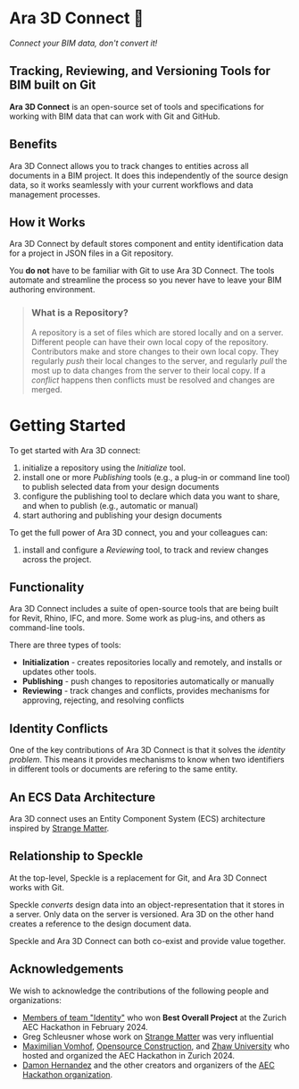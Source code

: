 # Ara 3D Connect 🌿

_Connect your BIM data, don't convert it!_ 

## Tracking, Reviewing, and Versioning Tools for BIM built on Git 

**Ara 3D Connect** is an open-source set of tools and specifications for working with BIM data that can work with Git and GitHub.

## Benefits

Ara 3D Connect allows you to track changes to entities across all documents in a BIM project. It does this independently of the
source design data, so it works seamlessly with your current workflows and data management processes. 

## How it Works

Ara 3D Connect by default stores component and entity identification data for a project in JSON files in a Git repository. 

You **do not** have to be familiar with Git to use Ara 3D Connect. The tools automate and streamline the process so 
you never have to leave your BIM authoring environment.  

> ### What is a Repository?
> 
> A repository is a set of files which are stored locally and on a server.
> Different people can have their own local copy of the repository.
> Contributors make and store changes to their own local copy.
> They regularly _push_ their local changes to the server, and
> regularly _pull_ the most up to data changes from the server to their local copy.
> If a _conflict_ happens then conflicts must be resolved and changes are merged.

# Getting Started

To get started with Ara 3D connect: 

1. initialize a repository using the _Initialize_ tool.    
1. install one or more _Publishing_ tools (e.g., a plug-in or command line tool) to publish selected data from your design documents
1. configure the publishing tool to declare which data you want to share, and when to publish (e.g., automatic or manual) 
1. start authoring and publishing your design documents

To get the full power of Ara 3D connect, you and your colleagues can:

1. install and configure a _Reviewing_ tool, to track and review changes across the project.

## Functionality  

Ara 3D Connect includes a suite of open-source tools that are being built for Revit, Rhino, IFC, and more. 
Some work as plug-ins, and others as command-line tools.

There are three types of tools:

* **Initialization** - creates repositories locally and remotely, and installs or updates other tools.
* **Publishing** - push changes to repositories automatically or manually 
* **Reviewing** - track changes and conflicts, provides mechanisms for approving, rejecting, and resolving conflicts 

## Identity Conflicts 

One of the key contributions of Ara 3D Connect is that it solves the _identity problem_. This means it provides 
mechanisms to know when two identifiers in different tools or documents are refering to the same entity. 

## An ECS Data Architecture

Ara 3D connect uses an Entity Component System (ECS) architecture inspired by [Strange Matter](https://github.com/gschleusner1972/strange_matter).  

## Relationship to Speckle 

At the top-level, Speckle is a replacement for Git, and Ara 3D Connect works with Git. 

Speckle _converts_ design data into an object-representation that it stores in a server. Only data on the server is versioned. Ara 3D on the other
hand creates a reference to the design document data.      

Speckle and Ara 3D Connect can both co-exist and provide value together.

## Acknowledgements 

We wish to acknowledge the contributions of the following people and organizations:

* [Members of team "Identity"](https://github.com/ara3d/aec-hackathon-identity) who won **Best Overall Project** at the Zurich AEC Hackathon in February 2024.
* Greg Schleusner whose work on [Strange Matter](https://github.com/gschleusner1972/strange_matter) was very influential
* [Maximilian Vomhof](https://www.linkedin.com/in/maximilian-vomhof-ba186a60/), [Opensource Construction](https://www.opensource.construction/en), and [Zhaw University](https://www.zhaw.ch/en/university/) who hosted and organized the AEC Hackathon in Zurich 2024.
* [Damon Hernandez](https://www.linkedin.com/in/damonhernandez/) and the other creators and organizers of the [AEC Hackathon organization](https://hackaec.com/).

